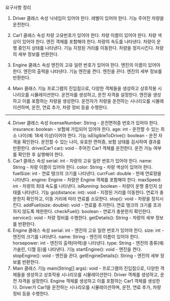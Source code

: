 요구사항 정리
1. Driver 클래스
   속성
   닉네임이 있어야 한다.
   레벨이 있어야 한다.
   기능
   주어진 차량을 운전한다.

2. Car1 클래스
   속성
   차량 고유번호가 있어야 한다.
   차량 이름이 있어야 한다.
   차량 색상이 있어야 한다.
   엔진 객체를 포함해야 한다.
   차량의 속도를 나타낸다.
   차량이 운행 중인지 상태를 나타낸다.
   기능
   지정된 거리를 이동한다.
   차량을 정지시킨다.
   차량의 세부 정보를 반환한다.

3. Engine 클래스
   속성
   엔진의 고유 일련 번호가 있어야 한다.
   엔진의 이름이 있어야 한다.
   엔진의 출력을 나타낸다.
   기능
   엔진을 켠다.
   엔진을 끈다.
   엔진의 세부 정보를 반환한다.


4. Main 클래스
   기능
   프로그램의 진입점으로, 다양한 객체들을 생성하고 상호작용 시나리오를 시뮬레이션한다.
   운전자를 생성하고, 운전 자격을 설정한다.
   엔진을 생성하고 이를 포함하는 차량을 생성한다.
   운전자가 차량을 운전하는 시나리오를 시뮬레이션하며, 운전, 연료 추가, 차량 정비 등을 수행한다.

---

4. Driver 클래스
   속성
   licenseNumber: String - 운전면허증 번호가 있어야 한다.
   insurance: boolean - 보험에 가입되어 있어야 한다.
   age: int - 운전할 수 있는 최소 나이(예: 18세 이상)이어야 한다.
   기능
   isEligibleToDrive(): boolean - 운전 자격을 확인한다. 운전할 수 있는 나이, 유효한 면허증, 보험 상태를 검사하여 결과를 반환한다.
   drive(Car1 car): void - 주어진 Car1 객체를 운전한다. 운전 가능 여부를 확인한 후 실행해야 한다.
2. Car1 클래스
   속성
   serial: int - 차량의 고유 일련 번호가 있어야 한다.
   name: String - 차량 이름이 있어야 한다.
   color: String - 차량 색상이 있어야 한다.
   fuelSize: int - 연료 탱크의 크기를 나타낸다.
   currFuel: double - 현재 연료량을 나타낸다.
   engine: Engine - 차량은 Engine 객체를 포함해야 한다.
   maxSpeed: int - 차량의 최대 속도를 나타낸다.
   isRunning: boolean - 차량이 운행 중인지 상태를 나타낸다.
   기능
   go(distance: int): void - 지정된 거리를 이동한다. 연료가 충분한지 확인하고, 이동 거리에 따라 연료를 소모한다.
   stop(): void - 차량을 정지시킨다.
   addFuel(size: double): void - 연료를 추가한다. 연료 탱크의 크기를 초과하지 않도록 제한한다.
   checkFuel(): boolean - 연료가 충분한지 확인한다.
   service(): void - 차량 정비를 수행한다.
   getDetails(): String - 차량의 세부 정보를 반환한다.
3. Engine 클래스
   속성
   serial: int - 엔진의 고유 일련 번호가 있어야 한다.
   size: int - 엔진의 크기를 나타낸다.
   name: String - 엔진의 이름이 있어야 한다.
   horsepower: int - 엔진의 출력(마력)을 나타낸다.
   type: String - 엔진의 종류(예: 가솔린, 디젤 등)를 나타낸다.
   기능
   startEngine(): void - 엔진을 켠다.
   stopEngine(): void - 엔진을 끈다.
   getEngineDetails(): String - 엔진의 세부 정보를 반환한다.
4. Main 클래스
   기능
   main(String[] args): void - 프로그램의 진입점으로, 다양한 객체들을 생성하고 상호작용 시나리오를 시뮬레이션한다.
   Driver 객체를 생성하고, 운전 자격을 설정한다.
   Engine 객체를 생성하고 이를 포함하는 Car1 객체를 생성한다.
   Driver가 Car1을 운전하는 시나리오를 시뮬레이션하며, 운전, 연료 추가, 차량 정비 등을 수행한다.